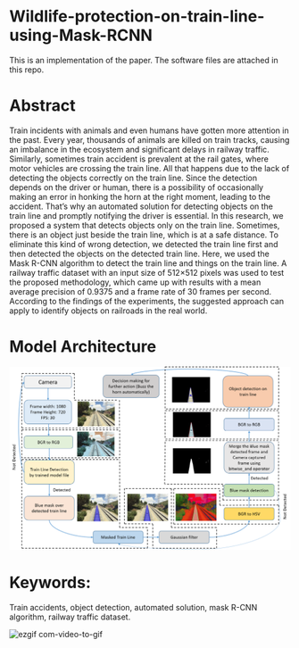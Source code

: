 # Wildlife-protection-on-train-line-using-Mask-RCNN

This is an implementation of the paper. The software files are attached in this repo. 

# Abstract

Train incidents with animals and even humans have gotten more attention in the past. Every year, thousands of animals are killed on train tracks, causing an imbalance in the ecosystem and significant delays in railway traffic. Similarly, sometimes train accident is prevalent at the rail gates, where motor vehicles are crossing the train line. All that happens due to the lack of detecting the objects correctly on the train line. Since the detection depends on the driver or human, there is a possibility of occasionally making an error in honking the horn at the right moment, leading to the accident. That’s why an automated solution for detecting objects on the train line and promptly notifying the driver is essential. In this research, we proposed a system that detects objects only on the train line. Sometimes, there is an object just beside the train line, which is at a safe distance. To eliminate this kind of wrong detection, we detected the train line first and then detected the objects on the detected train line. Here, we used the Mask R-CNN algorithm to detect the train line and things on the train line. A railway traffic dataset with an input size of 512×512 pixels was used to test the proposed methodology, which came up with results with a mean average precision of 0.9375 and a frame rate of 30 frames per second. According to the findings of the experiments, the suggested approach can apply to identify objects on railroads in the real world.

# Model Architecture

![image](https://github.com/Istiak-Mahmud/Wildlife-protection-on-train-line-using-Mask-RCNN/blob/main/block%20diagram.png)

# Keywords:

Train accidents, object detection, automated solution, mask R-CNN algorithm, railway
traffic dataset.

![ezgif com-video-to-gif](https://github.com/Istiak-Mahmud/Wildlife-protection-on-train-line-using-Mask-RCNN/assets/63910470/2d9dc6ae-ec84-4b34-8b0b-819fee316239)
